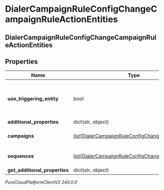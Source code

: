 # DialerCampaignRuleConfigChangeCampaignRuleActionEntities

## DialerCampaignRuleConfigChangeCampaignRuleActionEntities

## Properties

|Name | Type | Description | Notes|
|------------ | ------------- | ------------- | -------------|
| **use_triggering_entity** | bool | Whether this action should act on the entity that triggered it | [optional] |
| **additional_properties** | dict(str, object) |  | [optional] |
| **campaigns** | [list[DialerCampaignRuleConfigChangeUriReference]](DialerCampaignRuleConfigChangeUriReference) | A list of campaignIds to act on | [optional] |
| **sequences** | [list[DialerCampaignRuleConfigChangeUriReference]](DialerCampaignRuleConfigChangeUriReference) | A list of sequenceIds to act on | [optional] |
| **get_additional_properties** | dict(str, object) |  | [optional] |



_PureCloudPlatformClientV2 240.0.0_
